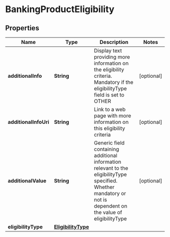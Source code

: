 

# BankingProductEligibility

## Properties

Name | Type | Description | Notes
------------ | ------------- | ------------- | -------------
**additionalInfo** | **String** | Display text providing more information on the eligibility criteria. Mandatory if the eligibilityType field is set to OTHER |  [optional]
**additionalInfoUri** | **String** | Link to a web page with more information on this eligibility criteria |  [optional]
**additionalValue** | **String** | Generic field containing additional information relevant to the eligibilityType specified.  Whether mandatory or not is dependent on the value of eligibilityType |  [optional]
**eligibilityType** | [**EligibilityType**](EligibilityType.md) |  | 



